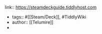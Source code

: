 ---
---

link:: https://steamdeckguide.tiddlyhost.com

- tags:: #[[Steam/Deck]], #TiddlyWiki
- author:: [[Telumire]]
-
